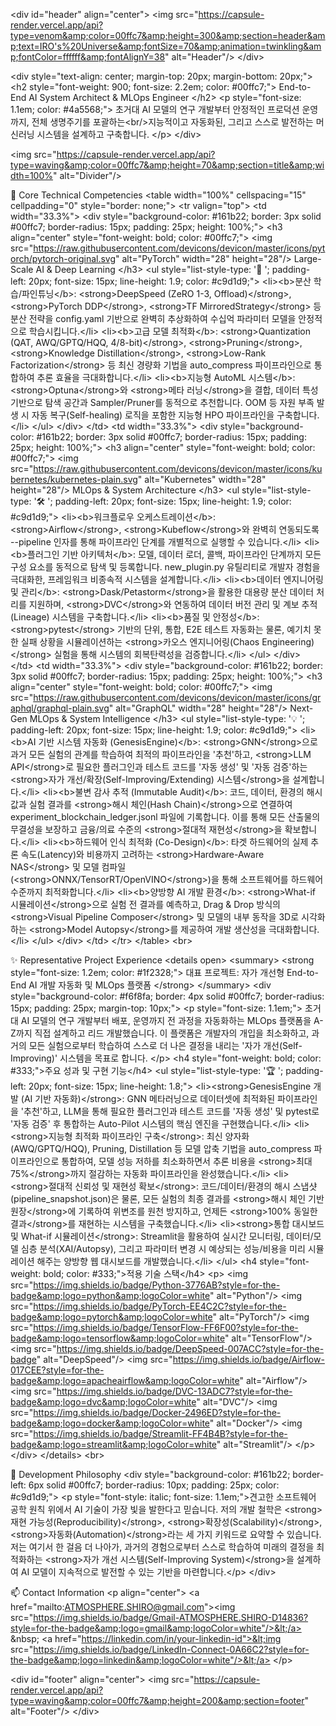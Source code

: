 &lt;div id="header" align="center">
&lt;img src="https://capsule-render.vercel.app/api?type=venom&amp;color=00ffc7&amp;height=300&amp;section=header&amp;text=IRO's%20Universe&amp;fontSize=70&amp;animation=twinkling&amp;fontColor=ffffff&amp;fontAlignY=38" alt="Header"/>
&lt;/div>

&lt;div style="text-align: center; margin-top: 20px; margin-bottom: 20px;">
&lt;h2 style="font-weight: 900; font-size: 2.2em; color: #00ffc7;">
End-to-End AI System Architect & MLOps Engineer
&lt;/h2>
&lt;p style="font-size: 1.1em; color: #4a5568;">
초거대 AI 모델의 연구 개발부터 안정적인 프로덕션 운영까지, 전체 생명주기를 포괄하는&lt;br/>지능적이고 자동화된, 그리고 스스로 발전하는 머신러닝 시스템을 설계하고 구축합니다.
&lt;/p>
&lt;/div>

&lt;img src="https://capsule-render.vercel.app/api?type=waving&amp;color=00ffc7&amp;height=70&amp;section=title&amp;width=100%" alt="Divider"/>

🚀 Core Technical Competencies
&lt;table width="100%" cellspacing="15" cellpadding="0" style="border: none;">
&lt;tr valign="top">
&lt;td width="33.3%">
&lt;div style="background-color: #161b22; border: 3px solid #00ffc7; border-radius: 15px; padding: 25px; height: 100%;">
&lt;h3 align="center" style="font-weight: bold; color: #00ffc7;">
&lt;img src="https://raw.githubusercontent.com/devicons/devicon/master/icons/pytorch/pytorch-original.svg" alt="PyTorch" width="28" height="28"/>
Large-Scale AI & Deep Learning
&lt;/h3>
&lt;ul style="list-style-type: '🤖 '; padding-left: 20px; font-size: 15px; line-height: 1.9; color: #c9d1d9;">
&lt;li>&lt;b>분산 학습/파인튜닝&lt;/b>: &lt;strong>DeepSpeed (ZeRO 1-3, Offload)&lt;/strong>, &lt;strong>PyTorch DDP&lt;/strong>, &lt;strong>TF MirroredStrategy&lt;/strong> 등 분산 전략을 config.yaml 기반으로 완벽히 추상화하여 수십억 파라미터 모델을 안정적으로 학습시킵니다.&lt;/li>
&lt;li>&lt;b>고급 모델 최적화&lt;/b>: &lt;strong>Quantization (QAT, AWQ/GPTQ/HQQ, 4/8-bit)&lt;/strong>, &lt;strong>Pruning&lt;/strong>, &lt;strong>Knowledge Distillation&lt;/strong>, &lt;strong>Low-Rank Factorization&lt;/strong> 등 최신 경량화 기법을 auto_compress 파이프라인으로 통합하여 추론 효율을 극대화합니다.&lt;/li>
&lt;li>&lt;b>지능형 AutoML 시스템&lt;/b>: &lt;strong>Optuna&lt;/strong>와 &lt;strong>메타 러닝&lt;/strong>을 결합, 데이터 특성 기반으로 탐색 공간과 Sampler/Pruner를 동적으로 추천합니다. OOM 등 자원 부족 발생 시 자동 복구(Self-healing) 로직을 포함한 지능형 HPO 파이프라인을 구축합니다.&lt;/li>
&lt;/ul>
&lt;/div>
&lt;/td>
&lt;td width="33.3%">
&lt;div style="background-color: #161b22; border: 3px solid #00ffc7; border-radius: 15px; padding: 25px; height: 100%;">
&lt;h3 align="center" style="font-weight: bold; color: #00ffc7;">
&lt;img src="https://raw.githubusercontent.com/devicons/devicon/master/icons/kubernetes/kubernetes-plain.svg" alt="Kubernetes" width="28" height="28"/>
MLOps & System Architecture
&lt;/h3>
&lt;ul style="list-style-type: '🛠️ '; padding-left: 20px; font-size: 15px; line-height: 1.9; color: #c9d1d9;">
&lt;li>&lt;b>워크플로우 오케스트레이션&lt;/b>: &lt;strong>Airflow&lt;/strong>, &lt;strong>Kubeflow&lt;/strong>와 완벽히 연동되도록 --pipeline 인자를 통해 파이프라인 단계를 개별적으로 실행할 수 있습니다.&lt;/li>
&lt;li>&lt;b>플러그인 기반 아키텍처&lt;/b>: 모델, 데이터 로더, 콜백, 파이프라인 단계까지 모든 구성 요소를 동적으로 탐색 및 등록합니다. new_plugin.py 유틸리티로 개발자 경험을 극대화한, 프레임워크 비종속적 시스템을 설계합니다.&lt;/li>
&lt;li>&lt;b>데이터 엔지니어링 및 관리&lt;/b>: &lt;strong>Dask/Petastorm&lt;/strong>을 활용한 대용량 분산 데이터 처리를 지원하며, &lt;strong>DVC&lt;/strong>와 연동하여 데이터 버전 관리 및 계보 추적(Lineage) 시스템을 구축합니다.&lt;/li>
&lt;li>&lt;b>품질 및 안정성&lt;/b>: &lt;strong>pytest&lt;/strong> 기반의 단위, 통합, E2E 테스트 자동화는 물론, 예기치 못한 실패 상황을 시뮬레이션하는 &lt;strong>카오스 엔지니어링(Chaos Engineering)&lt;/strong> 실험을 통해 시스템의 회복탄력성을 검증합니다.&lt;/li>
&lt;/ul>
&lt;/div>
&lt;/td>
&lt;td width="33.3%">
&lt;div style="background-color: #161b22; border: 3px solid #00ffc7; border-radius: 15px; padding: 25px; height: 100%;">
&lt;h3 align="center" style="font-weight: bold; color: #00ffc7;">
&lt;img src="https://raw.githubusercontent.com/devicons/devicon/master/icons/graphql/graphql-plain.svg" alt="GraphQL" width="28" height="28"/>
Next-Gen MLOps & System Intelligence
&lt;/h3>
&lt;ul style="list-style-type: '💡 '; padding-left: 20px; font-size: 15px; line-height: 1.9; color: #c9d1d9;">
&lt;li>&lt;b>AI 기반 시스템 자동화 (GenesisEngine)&lt;/b>: &lt;strong>GNN&lt;/strong>으로 과거 모든 실험의 관계를 학습하여 최적의 파이프라인을 '추천'하고, &lt;strong>LLM API&lt;/strong>로 필요한 플러그인과 테스트 코드를 '자동 생성' 및 '자동 검증'하는 &lt;strong>자가 개선/확장(Self-Improving/Extending) 시스템&lt;/strong>을 설계합니다.&lt;/li>
&lt;li>&lt;b>불변 감사 추적 (Immutable Audit)&lt;/b>: 코드, 데이터, 환경의 해시 값과 실험 결과를 &lt;strong>해시 체인(Hash Chain)&lt;/strong>으로 연결하여 experiment_blockchain_ledger.jsonl 파일에 기록합니다. 이를 통해 모든 산출물의 무결성을 보장하고 금융/의료 수준의 &lt;strong>절대적 재현성&lt;/strong>을 확보합니다.&lt;/li>
&lt;li>&lt;b>하드웨어 인식 최적화 (Co-Design)&lt;/b>: 타겟 하드웨어의 실제 추론 속도(Latency)와 비용까지 고려하는 &lt;strong>Hardware-Aware NAS&lt;/strong> 및 모델 컴파일(&lt;strong>ONNX/TensorRT/OpenVINO&lt;/strong>)을 통해 소프트웨어를 하드웨어 수준까지 최적화합니다.&lt;/li>
&lt;li>&lt;b>양방향 AI 개발 환경&lt;/b>: &lt;strong>What-if 시뮬레이션&lt;/strong>으로 실험 전 결과를 예측하고, Drag & Drop 방식의 &lt;strong>Visual Pipeline Composer&lt;/strong> 및 모델의 내부 동작을 3D로 시각화하는 &lt;strong>Model Autopsy&lt;/strong>를 제공하여 개발 생산성을 극대화합니다.&lt;/li>
&lt;/ul>
&lt;/div>
&lt;/td>
&lt;/tr>
&lt;/table>
&lt;br>

✨ Representative Project Experience
&lt;details open>
&lt;summary>
&lt;strong style="font-size: 1.2em; color: #1f2328;">
대표 프로젝트: 자가 개선형 End-to-End AI 개발 자동화 및 MLOps 플랫폼
&lt;/strong>
&lt;/summary>
&lt;div style="background-color: #f6f8fa; border: 4px solid #00ffc7; border-radius: 15px; padding: 25px; margin-top: 10px;">
&lt;p style="font-size: 1.1em;">
초거대 AI 모델의 연구 개발부터 배포, 운영까지 전 과정을 자동화하는 MLOps 플랫폼을 A-Z까지 직접 설계하고 리드 개발했습니다. 이 플랫폼은 개발자의 개입을 최소화하고, 과거의 모든 실험으로부터 학습하여 스스로 더 나은 결정을 내리는 '자가 개선(Self-Improving)' 시스템을 목표로 합니다.
&lt;/p>
&lt;h4 style="font-weight: bold; color: #333;">주요 성과 및 구현 기능&lt;/h4>
&lt;ul style="list-style-type: '🏆 '; padding-left: 20px; font-size: 15px; line-height: 1.8;">
&lt;li>&lt;strong>GenesisEngine 개발 (AI 기반 자동화)&lt;/strong>: GNN 메타러닝으로 데이터셋에 최적화된 파이프라인을 '추천'하고, LLM을 통해 필요한 플러그인과 테스트 코드를 '자동 생성' 및 pytest로 '자동 검증' 후 통합하는 Auto-Pilot 시스템의 핵심 엔진을 구현했습니다.&lt;/li>
&lt;li>&lt;strong>지능형 최적화 파이프라인 구축&lt;/strong>: 최신 양자화(AWQ/GPTQ/HQQ), Pruning, Distillation 등 모델 압축 기법을 auto_compress 파이프라인으로 통합하여, 모델 성능 저하를 최소화하면서 추론 비용을 &lt;strong>최대 75%&lt;/strong>까지 절감하는 자동화 파이프라인을 완성했습니다.&lt;/li>
&lt;li>&lt;strong>절대적 신뢰성 및 재현성 확보&lt;/strong>: 코드/데이터/환경의 해시 스냅샷(pipeline_snapshot.json)은 물론, 모든 실험의 최종 결과를 &lt;strong>해시 체인 기반 원장&lt;/strong>에 기록하여 위변조를 원천 방지하고, 언제든 &lt;strong>100% 동일한 결과&lt;/strong>를 재현하는 시스템을 구축했습니다.&lt;/li>
&lt;li>&lt;strong>통합 대시보드 및 What-if 시뮬레이션&lt;/strong>: Streamlit을 활용하여 실시간 모니터링, 데이터/모델 심층 분석(XAI/Autopsy), 그리고 파라미터 변경 시 예상되는 성능/비용을 미리 시뮬레이션 해주는 양방향 웹 대시보드를 개발했습니다.&lt;/li>
&lt;/ul>
&lt;h4 style="font-weight: bold; color: #333;">적용 기술 스택&lt;/h4>
&lt;p>
&lt;img src="https://img.shields.io/badge/Python-3776AB?style=for-the-badge&amp;logo=python&amp;logoColor=white" alt="Python"/> &lt;img src="https://img.shields.io/badge/PyTorch-EE4C2C?style=for-the-badge&amp;logo=pytorch&amp;logoColor=white" alt="PyTorch"/> &lt;img src="https://img.shields.io/badge/TensorFlow-FF6F00?style=for-the-badge&amp;logo=tensorflow&amp;logoColor=white" alt="TensorFlow"/> &lt;img src="https://img.shields.io/badge/DeepSpeed-007ACC?style=for-the-badge" alt="DeepSpeed"/> &lt;img src="https://img.shields.io/badge/Airflow-017CEE?style=for-the-badge&amp;logo=apacheairflow&amp;logoColor=white" alt="Airflow"/> &lt;img src="https://img.shields.io/badge/DVC-13ADC7?style=for-the-badge&amp;logo=dvc&amp;logoColor=white" alt="DVC"/> &lt;img src="https://img.shields.io/badge/Docker-2496ED?style=for-the-badge&amp;logo=docker&amp;logoColor=white" alt="Docker"/> &lt;img src="https://img.shields.io/badge/Streamlit-FF4B4B?style=for-the-badge&amp;logo=streamlit&amp;logoColor=white" alt="Streamlit"/>
&lt;/p>
&lt;/div>
&lt;/details>
&lt;br>

💬 Development Philosophy
&lt;div style="background-color: #161b22; border-left: 6px solid #00ffc7; border-radius: 10px; padding: 25px; color: #c9d1d9;">
&lt;p style="font-style: italic; font-size: 1.1em;">견고한 소프트웨어 공학 원칙 위에서 AI 기술이 가장 빛을 발한다고 믿습니다. 저의 개발 철학은 &lt;strong>재현 가능성(Reproducibility)&lt;/strong>, &lt;strong>확장성(Scalability)&lt;/strong>, &lt;strong>자동화(Automation)&lt;/strong>라는 세 가지 키워드로 요약할 수 있습니다. 저는 여기서 한 걸음 더 나아가, 과거의 경험으로부터 스스로 학습하여 미래의 결정을 최적화하는 &lt;strong>자가 개선 시스템(Self-Improving System)&lt;/strong>을 설계하여 AI 모델이 지속적으로 발전할 수 있는 기반을 마련합니다.&lt;/p>
&lt;/div>

📫 Contact Information
&lt;p align="center">
&lt;a href="mailto:ATMOSPHERE.SHIRO@gmail.com">&lt;img src="https://img.shields.io/badge/Gmail-ATMOSPHERE.SHIRO-D14836?style=for-the-badge&amp;logo=gmail&amp;logoColor=white"/>&lt;/a>
&amp;nbsp;
&lt;a href="https://linkedin.com/in/your-linkedin-id">&lt;img src="https://img.shields.io/badge/LinkedIn-Connect-0A66C2?style=for-the-badge&amp;logo=linkedin&amp;logoColor=white"/>&lt;/a>
&lt;/p>

&lt;div id="footer" align="center">
&lt;img src="https://capsule-render.vercel.app/api?type=waving&amp;color=00ffc7&amp;height=200&amp;section=footer" alt="Footer"/>
&lt;/div>
